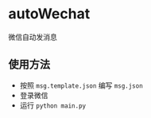 # autoWechat

微信自动发消息

## 使用方法

- 按照 `msg.template.json` 编写 `msg.json`
- 登录微信
- 运行 `python main.py`

